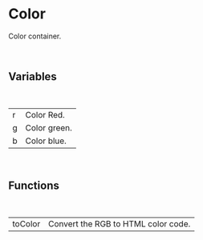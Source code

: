 <!--
   - $File: Color.html $
   - $Date: 2018-11-03 21:16:19 $
   - $Revision: $
   - $Creator: Jen-Chieh Shen $
   - $Notice: See LICENSE.txt for modification and distribution information
   -                   Copyright © 2018 by Shen, Jen-Chieh $
-->


<div id="content-header">
  <h1>Color</h1>
</div>

<p>
  Color container.
</p>


<br/>
<h2>Variables</h2>
<br/>

<table>
  <tr>
    <td>r</td>
    <td>Color Red.</td>
  </tr>
  <tr>
    <td>g</td>
    <td>Color green.</td>
  </tr>
  <tr>
    <td>b</td>
    <td>Color blue.</td>
  </tr>
</table>


<br/>
<h2>Functions</h2>
<br/>

<table>
  <tr>
    <td>toColor</td>
    <td>Convert the RGB to HTML color code.</td>
  </tr>
</table>
